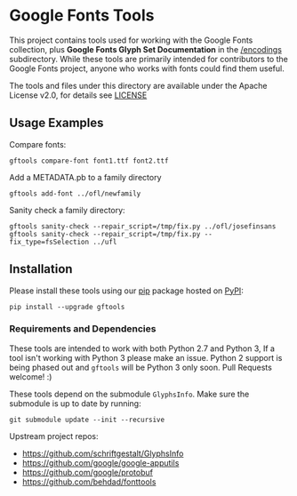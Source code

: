 # Google Fonts Tools

This project contains tools used for working with the Google Fonts collection, plus **Google Fonts Glyph Set Documentation** in the [/encodings](/encodings) subdirectory. While these tools are primarily intended for contributors to the Google Fonts project, anyone who works with fonts could find them useful.

The tools and files under this directory are available under the Apache License v2.0, for details see [LICENSE](LICENSE)

## Usage Examples

Compare fonts:

    gftools compare-font font1.ttf font2.ttf

Add a METADATA.pb to a family directory

    gftools add-font ../ofl/newfamily

Sanity check a family directory:

    gftools sanity-check --repair_script=/tmp/fix.py ../ofl/josefinsans
    gftools sanity-check --repair_script=/tmp/fix.py --fix_type=fsSelection ../ufl

## Installation

Please install these tools using our [pip](https://pip.pypa.io/en/stable/installing/) package hosted on [PyPI](https://pypi.org/project/gftools/):

    pip install --upgrade gftools

### Requirements and Dependencies

These tools are intended to work with both Python 2.7 and Python 3, If a tool isn't working with Python 3 please make an issue. Python 2 support is being phased out and `gftools` will be Python 3 only soon. Pull Requests welcome! :)

These tools depend on the submodule `GlyphsInfo`.
Make sure the submodule is up to date by running:

    git submodule update --init --recursive

Upstream project repos:

* https://github.com/schriftgestalt/GlyphsInfo
* https://github.com/google/google-apputils
* https://github.com/google/protobuf
* https://github.com/behdad/fonttools
